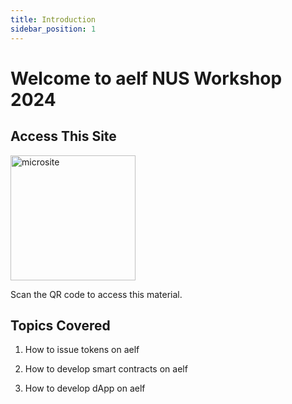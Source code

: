 ```yaml
---
title: Introduction
sidebar_position: 1
---
```


# Welcome to aelf NUS Workshop 2024

## Access This Site

<img src="/img/microsite.png" alt="microsite" width="200"/>

Scan the QR code to access this material.


## Topics Covered

 1. How to issue tokens on aelf

 2. How to develop smart contracts on aelf

 3. How to develop dApp on aelf
